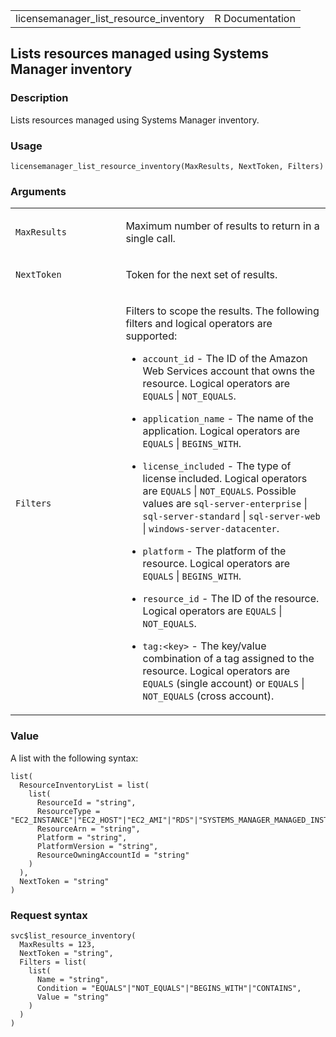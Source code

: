 <table style="width: 100%;">
<tbody>
<tr class="odd">
<td>licensemanager_list_resource_inventory</td>
<td style="text-align: right;">R Documentation</td>
</tr>
</tbody>
</table>

## Lists resources managed using Systems Manager inventory

### Description

Lists resources managed using Systems Manager inventory.

### Usage

    licensemanager_list_resource_inventory(MaxResults, NextToken, Filters)

### Arguments

<table>
<colgroup>
<col style="width: 35%" />
<col style="width: 65%" />
</colgroup>
<tbody>
<tr class="odd">
<td><code
id="licensemanager_list_resource_inventory_:_MaxResults">MaxResults</code></td>
<td><p>Maximum number of results to return in a single call.</p></td>
</tr>
<tr class="even">
<td><code
id="licensemanager_list_resource_inventory_:_NextToken">NextToken</code></td>
<td><p>Token for the next set of results.</p></td>
</tr>
<tr class="odd">
<td><code
id="licensemanager_list_resource_inventory_:_Filters">Filters</code></td>
<td><p>Filters to scope the results. The following filters and logical
operators are supported:</p>
<ul>
<li><p><code>account_id</code> - The ID of the Amazon Web Services
account that owns the resource. Logical operators are
<code>EQUALS</code> | <code>NOT_EQUALS</code>.</p></li>
<li><p><code>application_name</code> - The name of the application.
Logical operators are <code>EQUALS</code> |
<code>BEGINS_WITH</code>.</p></li>
<li><p><code>license_included</code> - The type of license included.
Logical operators are <code>EQUALS</code> | <code>NOT_EQUALS</code>.
Possible values are <code>sql-server-enterprise</code> |
<code>sql-server-standard</code> | <code>sql-server-web</code> |
<code>windows-server-datacenter</code>.</p></li>
<li><p><code>platform</code> - The platform of the resource. Logical
operators are <code>EQUALS</code> | <code>BEGINS_WITH</code>.</p></li>
<li><p><code>resource_id</code> - The ID of the resource. Logical
operators are <code>EQUALS</code> | <code>NOT_EQUALS</code>.</p></li>
<li><p><code style="white-space: pre;">⁠tag:&lt;key&gt;⁠</code> - The
key/value combination of a tag assigned to the resource. Logical
operators are <code>EQUALS</code> (single account) or
<code>EQUALS</code> | <code>NOT_EQUALS</code> (cross account).</p></li>
</ul></td>
</tr>
</tbody>
</table>

### Value

A list with the following syntax:

    list(
      ResourceInventoryList = list(
        list(
          ResourceId = "string",
          ResourceType = "EC2_INSTANCE"|"EC2_HOST"|"EC2_AMI"|"RDS"|"SYSTEMS_MANAGER_MANAGED_INSTANCE",
          ResourceArn = "string",
          Platform = "string",
          PlatformVersion = "string",
          ResourceOwningAccountId = "string"
        )
      ),
      NextToken = "string"
    )

### Request syntax

    svc$list_resource_inventory(
      MaxResults = 123,
      NextToken = "string",
      Filters = list(
        list(
          Name = "string",
          Condition = "EQUALS"|"NOT_EQUALS"|"BEGINS_WITH"|"CONTAINS",
          Value = "string"
        )
      )
    )
